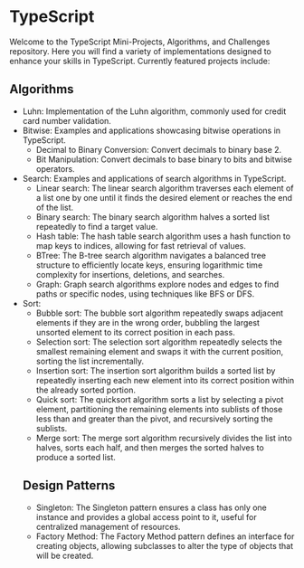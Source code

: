 # TypeScript
Welcome to the TypeScript Mini-Projects, Algorithms, and Challenges repository. Here you will find a variety of implementations designed to enhance your skills in TypeScript. Currently featured projects include:
## Algorithms
- Luhn: Implementation of the Luhn algorithm, commonly used for credit card number validation.
- Bitwise: Examples and applications showcasing bitwise operations in TypeScript.
  - Decimal to Binary Conversion: Convert decimals to binary base 2.
  - Bit Manipulation: Convert decimals to base binary to bits and bitwise operators.
- Search: Examples and applications of search algorithms in TypeScript.
  - Linear search: The linear search algorithm traverses each element of a list one by one until it finds the desired element or reaches the end of the list.
  - Binary search: The binary search algorithm halves a sorted list repeatedly to find a target value.
  - Hash table: The hash table search algorithm uses a hash function to map keys to indices, allowing for fast retrieval of values.
  - BTree: The B-tree search algorithm navigates a balanced tree structure to efficiently locate keys, ensuring logarithmic time complexity for insertions, deletions, and searches.
  - Graph: Graph search algorithms explore nodes and edges to find paths or specific nodes, using techniques like BFS or DFS.
- Sort:
  - Bubble sort: The bubble sort algorithm repeatedly swaps adjacent elements if they are in the wrong order, bubbling the largest unsorted element to its correct position in each pass.
  - Selection sort: The selection sort algorithm repeatedly selects the smallest remaining element and swaps it with the current position, sorting the list incrementally.
  - Insertion sort: The insertion sort algorithm builds a sorted list by repeatedly inserting each new element into its correct position within the already sorted portion.
  - Quick sort: The quicksort algorithm sorts a list by selecting a pivot element, partitioning the remaining elements into sublists of those less than and greater than the pivot, and recursively sorting the sublists. 
  - Merge sort: The merge sort algorithm recursively divides the list into halves, sorts each half, and then merges the sorted halves to produce a sorted list.
  ## Design Patterns
  - Singleton: The Singleton pattern ensures a class has only one instance and provides a global access point to it, useful for centralized management of resources.
  - Factory Method: The Factory Method pattern defines an interface for creating objects, allowing subclasses to alter the type of objects that will be created.
